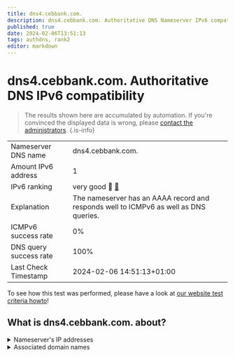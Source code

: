 ```yaml
---
title: dns4.cebbank.com.
description: dns4.cebbank.com. Authoritative DNS Nameserver IPv6 compatibility
published: true
date: 2024-02-06T13:51:13
tags: authdns, rank2
editor: markdown
---
```


# dns4.cebbank.com. Authoritative DNS IPv6 compatibility

> The results shown here are accumulated by automation. If you're convinced the displayed data is wrong, please [contact the administrators](/howto/chat). 
{.is-info}




|   |   |
| - | - |
| Nameserver DNS name | dns4.cebbank.com.
| Amount IPv6 address | 1
| IPv6 ranking | very good :2nd_place_medal: [🔗](/howto/ranking) |
| Explanation | The nameserver has an AAAA record and responds well to ICMPv6 as well as DNS queries. |
| ICMPv6 success rate | 0%|
| DNS query success rate | 100% |
| Last Check Timestamp | 2024-02-06 14:51:13+01:00 |

To see how this test was performed, please have a look at [our website test criteria howto](/howto/testcriteria/authdns)!


## What is dns4.cebbank.com. about?




<details>
<summary>Nameserver's IP addresses</summary>

240e:604:207:700:2110::102

</details>



<details>
<summary>Associated domain names</summary>

www.cebbank.com

</details>
